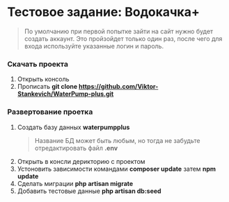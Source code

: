 # Тестовое задание: Водокачка+
> По умолчанию при первой попытке зайти на сайт нужно будет создать аккаунт.
Это пройзойдет только один раз, после чего для входа используйте указанные логин и пароль.
### Скачать проекта
1. Открыть консоль
2. Прописать  **git clone https://github.com/Viktor-Stankevich/WaterPump-plus.git**

### Развертование проетка
1. Создать базу данных **waterpumpplus**
    > Название БД может быть любым, но тогда не забудьте отредактировать файл **.env**
1. Открыть в консли дерикторию с проектом
2. Устоновить зависимости командами **composer update** затем **npm update**
3. Сделать миграции **php artisan migrate**
4. Добавить тестовые данные **php artisan db:seed**

